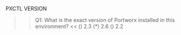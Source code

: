 PXCTL VERSION

>>Q1: What is the exact version of Portworx installed in this environment? << 
() 2.3 
(*) 2.6
() 2.2
